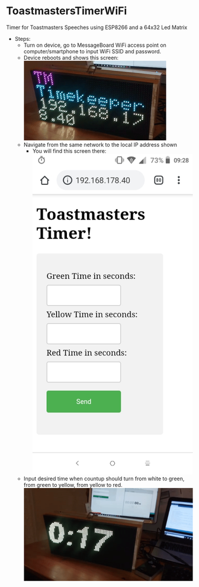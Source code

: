 # ToastmastersTimerWiFi
Timer for Toastmasters Speeches using ESP8266 and a 64x32 Led Matrix
- Steps:
  - Turn on device, go to MessageBoard WiFi access point on computer/smartphone to input WiFi SSID and password.
  - Device reboots and shows this screen:
    ![](tmTImer.png)
  - Navigate from the same network to the local IP address shown
    - You will find this screen there: 
    ![](HTMLinterface.jpeg)
  - Input desired time when countup should turn from white to green, from green to yellow, from yellow to red.
    ![](countup.gif)
